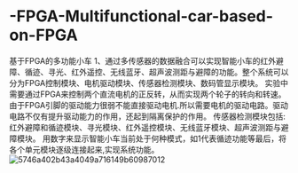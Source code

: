 # -FPGA-Multifunctional-car-based-on-FPGA
基于FPGA的多功能小车 1、通过多传感器的数据融合可以实现智能小车的红外避障、循迹、寻光、红外遥控、无线蓝牙、超声波测距与避障的功能。整个系统可以分为FPGA控制模块、电机驱动模块、传感器检测模块、数码管显示模块。 实验中需要通过FPGA来控制两个直流电机的正反转，从而实现两个轮子的转向和转速。由于FPGA引脚的驱动能力很弱不能直接驱动电机.所以需要电机的驱动电路。驱动电路不仅有提升驱动能力的作用，还起到隔离保护的作用。 传感器检测模块包括:红外避障和循迹模块、寻光模块、红外遥控模块、无线蓝牙模块、超声波测距与避障模块。 用数字来显示智能小车当前处于何种模式，如1代表循迹功能等最后，将各个单元模块逐级连接起来,实现系统功能。 
![5746a402b43a4049a716149b60987012](https://github.com/kianakaslanna/-FPGA-Multifunctional-car-based-on-FPGA/assets/90885688/53100097-f74e-4fd0-ad97-a7608d7df9ab)
